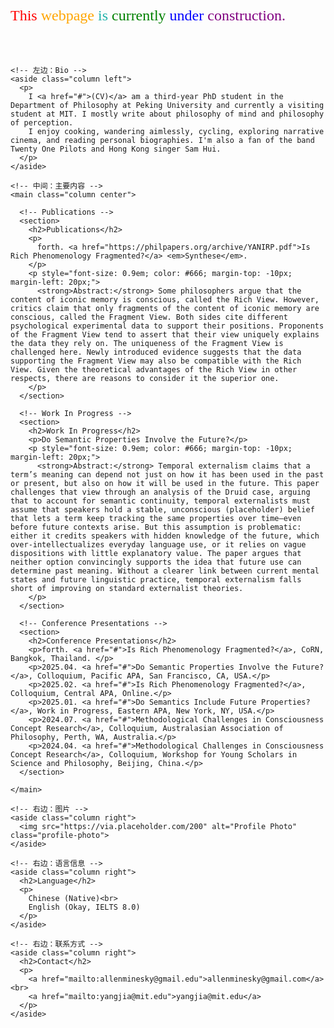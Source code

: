 <!DOCTYPE html>
<html lang="en">
<head>
  <meta charset="UTF-8" />
  <meta name="viewport" content="width=device-width, initial-scale=1.0"/>
  <title>Zhiwei Yang CV</title>
  <link rel="stylesheet" href="style.css" />

  <!-- 全局字体样式设置 -->
  <style>
    body {
      font-family: 'Georgia', serif;
    }

    a {
      text-decoration: none;
      color: darkblue;
    }

    a:hover {
      text-decoration: underline;
    }

    /* 布局设置 */
    .container {
      display: flex;
      gap: 20px;
      flex-wrap: wrap;
      max-width: 1200px;
      margin: 0 auto;
    }

    .column {
      padding: 20px;
      box-sizing: border-box;
    }

    .left {
      flex: 1;
      min-width: 250px;
    }

    .center {
      flex: 2;
      min-width: 400px;
    }

    .right {
      flex: 1;
      min-width: 250px;
    }

    img.profile-photo {
      max-width: 100%;
      height: auto;
      border-radius: 10px;
      margin-bottom: 20px;
    }
  </style>
</head>
<body>

  <!-- 页面施工提示 -->
  <div class="construction-banner" style="font-size: 24px; margin-bottom: 50px;">
    <span style="color: red;">This</span>
    <span style="color: orange;">webpage</span>
    <span style="color: lightseagreen;">is</span>
    <span style="color: green;">currently</span>
    <span style="color: blue;">under</span>
    <span style="color: purple;">construction.</span>
  </div>

  <div class="container">

    <!-- 左边：Bio -->
    <aside class="column left">
      <p>
        I <a href="#">(CV)</a> am a third-year PhD student in the Department of Philosophy at Peking University and currently a visiting student at MIT. I mostly write about philosophy of mind and philosophy of perception.
        I enjoy cooking, wandering aimlessly, cycling, exploring narrative cinema, and reading personal biographies. I'm also a fan of the band Twenty One Pilots and Hong Kong singer Sam Hui.
      </p>
    </aside>

    <!-- 中间：主要内容 -->
    <main class="column center">

      <!-- Publications -->
      <section>
        <h2>Publications</h2>
        <p>
          forth. <a href="https://philpapers.org/archive/YANIRP.pdf">Is Rich Phenomenology Fragmented?</a> <em>Synthese</em>.
        </p>
        <p style="font-size: 0.9em; color: #666; margin-top: -10px; margin-left: 20px;">
          <strong>Abstract:</strong> Some philosophers argue that the content of iconic memory is conscious, called the Rich View. However, critics claim that only fragments of the content of iconic memory are conscious, called the Fragment View. Both sides cite different psychological experimental data to support their positions. Proponents of the Fragment View tend to assert that their view uniquely explains the data they rely on. The uniqueness of the Fragment View is challenged here. Newly introduced evidence suggests that the data supporting the Fragment View may also be compatible with the Rich View. Given the theoretical advantages of the Rich View in other respects, there are reasons to consider it the superior one.
        </p>
      </section>

      <!-- Work In Progress -->
      <section>
        <h2>Work In Progress</h2>
        <p>Do Semantic Properties Involve the Future?</p>
        <p style="font-size: 0.9em; color: #666; margin-top: -10px; margin-left: 20px;">
          <strong>Abstract:</strong> Temporal externalism claims that a term’s meaning can depend not just on how it has been used in the past or present, but also on how it will be used in the future. This paper challenges that view through an analysis of the Druid case, arguing that to account for semantic continuity, temporal externalists must assume that speakers hold a stable, unconscious (placeholder) belief that lets a term keep tracking the same properties over time—even before future contexts arise. But this assumption is problematic: either it credits speakers with hidden knowledge of the future, which over-intellectualizes everyday language use, or it relies on vague dispositions with little explanatory value. The paper argues that neither option convincingly supports the idea that future use can determine past meaning. Without a clearer link between current mental states and future linguistic practice, temporal externalism falls short of improving on standard externalist theories.
        </p>
      </section>

      <!-- Conference Presentations -->
      <section>
        <h2>Conference Presentations</h2>
        <p>forth. <a href="#">Is Rich Phenomenology Fragmented?</a>, CoRN, Bangkok, Thailand. </p>
        <p>2025.04. <a href="#">Do Semantic Properties Involve the Future?</a>, Colloquium, Pacific APA, San Francisco, CA, USA.</p>
        <p>2025.02. <a href="#">Is Rich Phenomenology Fragmented?</a>, Colloquium, Central APA, Online.</p>
        <p>2025.01. <a href="#">Do Semantics Include Future Properties?</a>, Work in Progress, Eastern APA, New York, NY, USA.</p>
        <p>2024.07. <a href="#">Methodological Challenges in Consciousness Concept Research</a>, Colloquium, Australasian Association of Philosophy, Perth, WA, Australia.</p>
        <p>2024.04. <a href="#">Methodological Challenges in Consciousness Concept Research</a>, Colloquium, Workshop for Young Scholars in Science and Philosophy, Beijing, China.</p>
      </section>

    </main>

    <!-- 右边：图片 -->
    <aside class="column right">
      <img src="https://via.placeholder.com/200" alt="Profile Photo" class="profile-photo">
    </aside>

    <!-- 右边：语言信息 -->
    <aside class="column right">
      <h2>Language</h2>
      <p>
        Chinese (Native)<br>
        English (Okay, IELTS 8.0)
      </p>
    </aside>

    <!-- 右边：联系方式 -->
    <aside class="column right">
      <h2>Contact</h2>
      <p>
        <a href="mailto:allenminesky@gmail.edu">allenminesky@gmail.com</a><br>
        <a href="mailto:yangjia@mit.edu">yangjia@mit.edu</a>
      </p>
    </aside>

  </div>
</body>
</html>
